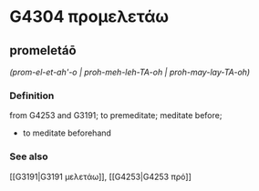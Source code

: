 # G4304 προμελετάω

## promeletáō

_(prom-el-et-ah'-o | proh-meh-leh-TA-oh | proh-may-lay-TA-oh)_

### Definition

from G4253 and G3191; to premeditate; meditate before; 

- to meditate beforehand

### See also

[[G3191|G3191 μελετάω]], [[G4253|G4253 πρό]]
